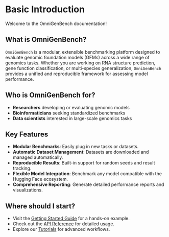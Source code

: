# Basic Introduction

Welcome to the OmniGenBench documentation!

## What is OmniGenBench?

`OmniGenBench` is a modular, extensible benchmarking platform designed to evaluate genomic foundation models (GFMs) across a wide range of genomics tasks. Whether you are working on RNA structure prediction, gene function classification, or multi-species generalization, `OmniGenBench` provides a unified and reproducible framework for assessing model performance.

## Who is OmniGenBench for?
- **Researchers** developing or evaluating genomic models
- **Bioinformaticians** seeking standardized benchmarks
- **Data scientists** interested in large-scale genomics tasks

## Key Features
- **Modular Benchmarks**: Easily plug in new tasks or datasets.
- **Automatic Dataset Management**: Datasets are downloaded and managed automatically.
- **Reproducible Results**: Built-in support for random seeds and result tracking.
- **Flexible Model Integration**: Benchmark any model compatible with the Hugging Face ecosystem.
- **Comprehensive Reporting**: Generate detailed performance reports and visualizations.

## Where should I start?
- Visit the [Getting Started Guide](installation.md) for a hands-on example.
- Check out the [API Reference](https://your-api-docs-url.com) for detailed usage.
- Explore our [Tutorials](../tutorial/overview.md) for advanced workflows.


